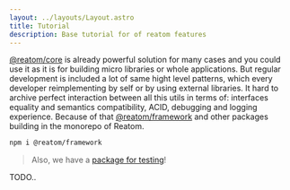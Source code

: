 ```yaml
---
layout: ../layouts/Layout.astro
title: Tutorial
description: Base tutorial for of reatom features
---
```


[@reatom/core](/core) is already powerful solution for many cases and you could use it as it is for building micro libraries or whole applications. But regular development is included a lot of same hight level patterns, which every developer reimplementing by self or by using external libraries. It hard to archive perfect interaction between all this utils in terms of: interfaces equality and semantics compatibility, ACID, debugging and logging experience. Because of that [@reatom/framework](https://www.reatom.dev/packages/framework) and other packages building in the monorepo of Reatom.

```sh
npm i @reatom/framework
```

> Also, we have a [package for testing](https://www.reatom.dev/packages/testing)!

TODO..

<!--
Plan:

- Search component
- https://replit.com/@artalar/reatom-react-ts-search-example
- index.tsx `createCtx`
- search input, fetch handler
- results
- loading
- tip atom (computed)
- `ctx.subscribe(console.log)`
- `ctx.get` for results and loading
- search controller
- framework `onUpdate`
- `connectLogger`
- `reatomAsync`
- `useAtom(ctx => ctx.spy(pendingAtom) > 0)`
- `withDataAtom` decorator -> operator
- `withAbort`
- debounce
- `withRetryAction` on 429
- testing
-->
